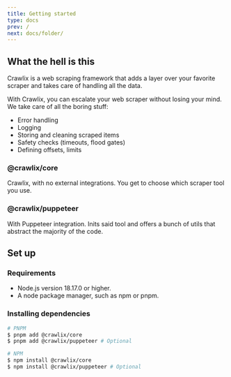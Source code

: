 ```yaml
---
title: Getting started
type: docs
prev: /
next: docs/folder/
---
```


## What the hell is this

Crawlix is a web scraping framework that adds a layer over your favorite scraper and takes care of handling all the data.

With Crawlix, you can escalate your web scraper without losing your mind. We take care of all the boring stuff:

- Error handling
- Logging
- Storing and cleaning scraped items
- Safety checks (timeouts, flood gates)
- Defining offsets, limits

### @crawlix/core

Crawlix, with no external integrations. You get to choose which scraper tool you use.

### @crawlix/puppeteer

With Puppeteer integration. Inits said tool and offers a bunch of utils that abstract the majority of the code.

## Set up

### Requirements

- Node.js version 18.17.0 or higher.
- A node package manager, such as npm or pnpm.

### Installing dependencies

```bash
# PNPM
$ pnpm add @crawlix/core
$ pnpm add @crawlix/puppeteer # Optional

# NPM
$ npm install @crawlix/core
$ npm install @crawlix/puppeteer # Optional
```
